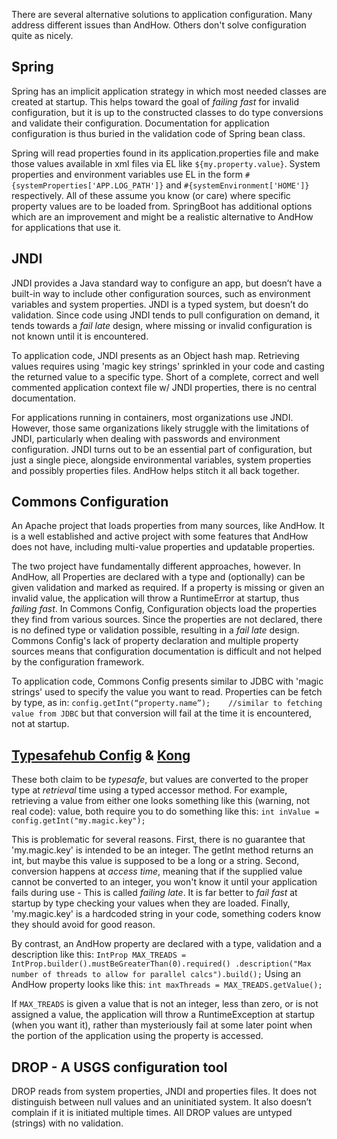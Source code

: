There are several alternative solutions to application configuration.  Many address different issues than AndHow.  Others don't solve configuration quite as nicely.

Spring
-------------------------
Spring has an implicit application strategy in which most needed classes are created at startup.  This helps toward the goal of _failing fast_ for invalid configuration, but it is up to the constructed classes to do type conversions and validate their configuration.  Documentation for application configuration is thus buried in the validation code of Spring bean class.

Spring will read properties found in its application.properties file and make those values available in xml files via EL like `${my.property.value}`.  System properties and environment variables use EL in the form `#{systemProperties['APP.LOG_PATH']}` and `#{systemEnvironment['HOME']}` respectively.  All of these assume you know (or care) where specific property values are to be loaded from.  SpringBoot has additional options which are an improvement and might be a realistic alternative to AndHow for applications that use it.

JNDI
-------------------------
JNDI provides a Java standard way to configure an app, but doesn’t have a built-in way to include other configuration sources, such as environment variables and system properties.  JNDI is a typed system, but doesn’t do validation.  Since code using JNDI tends to pull configuration on demand, it tends towards a _fail late_ design, where missing or invalid configuration is not known until it is encountered.

To application code, JNDI presents as an Object hash map.  Retrieving values requires using 'magic key strings' sprinkled in your code and casting the returned value to a specific type.  Short of a complete, correct and well commented application context file w/ JNDI properties, there is no central documentation.

For applications running in containers, most organizations use JNDI.  However, those same organizations likely struggle with the limitations of JNDI, particularly when dealing with passwords and environment configuration.  JNDI turns out to be an essential part of configuration, but just a single piece, alongside environmental variables, system properties and possibly properties files.  AndHow helps stitch it all back together.

Commons Configuration
-------------------------
An Apache project that loads properties from many sources, like AndHow.  It is a well established and active project with some features that AndHow does not have, including multi-value properties and updatable properties.

The two project have fundamentally different approaches, however.  In AndHow, all Properties are declared with a type and (optionally) can be given validation and marked as required.  If a property is missing or given an invalid value, the application will throw a RuntimeError at startup, thus _failing fast_.  In Commons Config, Configuration objects load the properties they find from various sources.  Since the properties are not declared, there is no defined type or validation possible, resulting in a _fail late_ design.  Commons Config's lack of property declaration and multiple property sources means that configuration documentation is difficult and not helped by the configuration framework.

To application code, Commons Config presents similar to JDBC with 'magic strings' used to specify the value you want to read.  Properties can be fetch by type, as in:
`config.getInt(“property.name”);	//similar to fetching value from JDBC`
but that conversion will fail at the time it is encountered, not at startup.

[Typesafehub Config](https://github.com/typesafehub/config) & [Kong](http://advantageous.github.io/konf/)
-------------------------
These both claim to be _typesafe_, but values are converted to the proper type at _retrieval_ time using a typed accessor method.  For example, retrieving a value from either one looks something like this (warning, not real code):
value, both require you to do something like this: 
`int inValue = config.getInt("my.magic.key");`

This is problematic for several reasons.  First, there is no guarantee that 'my.magic.key' is intended to be an integer.  The getInt method returns an int, but maybe this value is supposed to be a long or a string.  Second, conversion happens at _access time_, meaning that if the supplied value cannot be converted to an integer, you won't know it until your application fails during use - This is called _failing late_.  It is far better to _fail fast_ at startup by type checking your values when they are loaded.  Finally, 'my.magic.key' is a hardcoded string in your code, something coders know they should avoid for good reason.

By contrast, an AndHow property are declared with a type, validation and a description like this:
`IntProp MAX_TREADS = IntProp.builder().mustBeGreaterThan(0).required()
			.description("Max number of threads to allow for parallel calcs").build();`
Using an AndHow property looks like this:
`int maxThreads = MAX_TREADS.getValue();`

If `MAX_TREADS` is given a value that is not an integer, less than zero, or is not assigned a value, the application will throw a RuntimeException at startup (when you want it), rather than mysteriously fail at some later point when the portion of the application using the property is accessed.

DROP - A USGS configuration tool
-------------------------
DROP reads from system properties, JNDI and properties files.  It does not distinguish between null values and an uninitiated system.  It also doesn’t complain if it is initiated multiple times.  All DROP values are untyped (strings) with no validation.